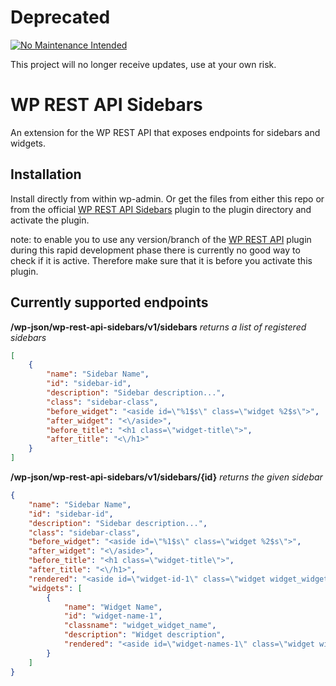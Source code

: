 # Deprecated

[![No Maintenance Intended](http://unmaintained.tech/badge.svg)](http://unmaintained.tech/)

This project will no longer receive updates, use at your own risk.

# WP REST API Sidebars
An extension for the WP REST API that exposes endpoints for sidebars and widgets.

## Installation

Install directly from within wp-admin. Or get the files from either this repo or from the official [WP REST API Sidebars][] plugin to the plugin directory and activate the plugin.

note: to enable you to use any version/branch of the [WP REST API][] plugin during this rapid development phase there is currently no good way to check if it is active. Therefore make sure that it is before you activate this plugin.

[WP REST API]: https://wordpress.org/plugins/rest-api
[WP REST API Sidebars]: https://wordpress.org/plugins/wp-rest-api-sidebars

## Currently supported endpoints
**/wp-json/wp-rest-api-sidebars/v1/sidebars** *returns a list of registered sidebars*

```json
[
    {
        "name": "Sidebar Name",
        "id": "sidebar-id",
        "description": "Sidebar description...",
        "class": "sidebar-class",
        "before_widget": "<aside id=\"%1$s\" class=\"widget %2$s\">",
        "after_widget": "<\/aside>",
        "before_title": "<h1 class=\"widget-title\">",
        "after_title": "<\/h1>"
    }
]
```

**/wp-json/wp-rest-api-sidebars/v1/sidebars/{id}** *returns the given sidebar*

```json
{
    "name": "Sidebar Name",
    "id": "sidebar-id",
    "description": "Sidebar description...",
    "class": "sidebar-class",
    "before_widget": "<aside id=\"%1$s\" class=\"widget %2$s\">",
    "after_widget": "<\/aside>",
    "before_title": "<h1 class=\"widget-title\">",
    "after_title": "<\/h1>",
    "rendered": "<aside id=\"widget-id-1\" class=\"widget widget_widget-id\">...",
    "widgets": [
        {
            "name": "Widget Name",
            "id": "widget-name-1",
            "classname": "widget_widget_name",
            "description": "Widget description",
            "rendered": "<aside id=\"widget-names-1\" class=\"widget widget_widget_name\">..."
        }
    ]
}
```
